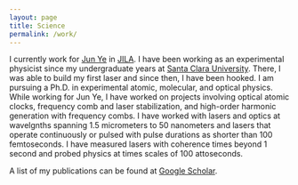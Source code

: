 ```yaml
---
layout: page
title: Science
permalink: /work/
---
```


I currently work for [Jun Ye][ye] in [JILA][jila]. I have been working as an experimental physicist since my undergraduate years at [Santa Clara University][scu]. There, I was able to build my first laser and since then, I have been hooked. I am pursuing a Ph.D. in experimental atomic, molecular, and optical physics. While working for Jun Ye, I have worked on projects involving optical atomic clocks, frequency comb and laser stabilization, and high-order harmonic generation with frequency combs. I have worked with lasers and optics at wavelgnths spanning 1.5 micrometers to 50 nanometers and lasers that operate continuously or pulsed with pulse durations as shorter than 100 femtoseconds. I have measured lasers with coherence times beyond 1 second and probed physics at times scales of 100 attoseconds.

A list of my publications can be found at [Google Scholar][scholar].

[scu]: http://scu.edu
[scholar]: http://scholar.google.com/citations?user=z9XQeb4AAAAJ&hl=en
[ye]: http://jilawww.colorado.edu/YeLabs/
[jila]: http://jila.colorado.edu
